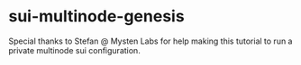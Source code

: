 # sui-multinode-genesis
Special thanks to Stefan @ Mysten Labs for help making this tutorial to run a private multinode sui configuration.
